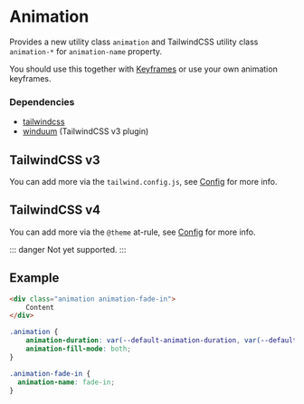 # Animation
Provides a new utility class `animation` and TailwindCSS utility class `animation-*` for `animation-name` property. 

You should use this together with [Keyframes](/docs/base/keyframes) or use your own animation keyframes.

<ViewSourceGh path="src/utilities/animation.css" />

### Dependencies
* [tailwindcss](https://tailwindcss.com/)
* [winduum](/docs/base/config.html#tailwind-css-v3) (TailwindCSS v3 plugin)

## TailwindCSS v3
You can add more via the `tailwind.config.js`, see [Config](/docs/base/config#tailwind-css-v3) for more info.

## TailwindCSS v4
You can add more via the `@theme` at-rule, see [Config](/docs/base/config#tailwind-css-v4) for more info.

::: danger
Not yet supported.
:::

## Example
```html
<div class="animation animation-fade-in">
    Content
</div>
```
```css
.animation {
    animation-duration: var(--default-animation-duration, var(--default-transition-duration));
    animation-fill-mode: both;
}

.animation-fade-in {
  animation-name: fade-in;
}
```
